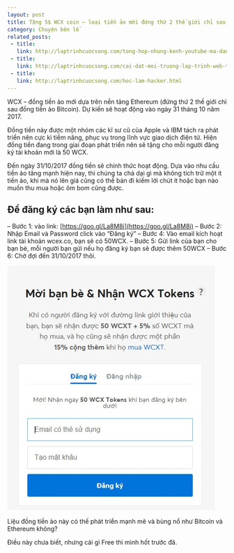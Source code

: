 ```yaml
---
layout: post
title: Tặng 5$ WCX coin – loại tiền ảo mới đứng thứ 2 thế giới chỉ sau Bitcoin
category: Chuyện bên lề
related_posts:
 - title: 
   link: http://laptrinhcuocsong.com/tong-hop-nhung-kenh-youtube-ma-dan-cong-nghe-nen-theo-doi-phan-2.html
 - title: 
   link: http://laptrinhcuocsong.com/cai-dat-moi-truong-lap-trinh-web-tren-ubuntu-phan-1.html
 - title: 
   link: http://laptrinhcuocsong.com/hoc-lam-hacker.html
---
```

WCX – đồng tiền ảo mới dựa trên nền tảng Ethereum (đứng thứ 2 thế giới chỉ sau đồng tiền ảo Bitcoin). Dự kiến sẽ hoạt động vào ngày 31 tháng 10 năm 2017.

Đồng tiền này được một nhóm các kĩ sư cũ của Apple và IBM tách ra phát triển nên cực kì tiềm năng, phục vụ trong lĩnh vực giao dịch điện tử. Hiện đồng tiền đang trong giai đoạn phát triển nên sẽ tặng cho mỗi người đăng ký tài khoản mới là 50 WCX.

Đến ngày 31/10/2017 đồng tiền sẽ chính thức hoạt động. Dựa vào nhu cầu tiền ảo tăng mạnh hiện nay, thì chúng ta chả dại gì mà không tích trữ một ít tiền ảo, khi mà nó lên giá cũng có thể bán đi kiếm lời chút ít hoặc bạn nào muốn thu mua hoặc ôm bom cũng được.

## Để đăng ký các bạn làm như sau:

– Bước 1: vào link: [https://goo.gl/La8M8i](https://goo.gl/La8M8i)
– Bước 2: Nhập Email và Password click vào “Đăng ký”
– Bước 4: Vào email kích hoạt link tài khoản wcex.co, bạn sẽ có 50WCX.
– Bước 5: Gửi link của bạn cho bạn bè, mỗi người bạn gửi nếu họ đăng ký bạn sẽ được thêm 50WCX
– Bước 6: Chờ đợi đến 31/10/2017 thôi.

![Đăng ký wcx](images/dang-ky-wcx.jpg)

Liệu đồng tiền ảo này có thế phát triển mạnh mẽ và bùng nổ như Bitcoin và Ethereum không?

Điều này chưa biết, nhưng cái gì Free thì mình hốt trước đã.
